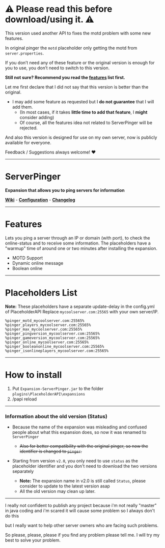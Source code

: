 
# ⚠ Please read this before download/using it. ⚠ 
This version used another API to fixes the motd problem with some new features.

In original pinger the `motd` placeholder only getting the motd from `server.properties`.

If you don’t need any of these feature or the original version is enough for you to use, you don’t need to switch to this version.

**Still not sure? Recommend you read the [features](https://github.com/HappyAreaBean/Pinger-PAPI-Expansion#features) list first.**

Let me first declare that I did not say that this version is better than the original.
* I may add some feature as requested but I **do not guarantee** that I will add them. 
  * (In most cases, if it takes **little time to add that feature**, I **might** consider adding)
  * Of course, all the features idea not related to ServerPinger will be rejected.

And also this version is designed for use on my own server, now is publicly available for everyone.

Feedback / Suggestions always welcome! ❤

---

# ServerPinger
**Expansion that allows you to ping servers for information**

**[Wiki](https://github.com/HappyAreaBean/ServerPinger-PAPI-Expansion/wiki)** - **[Configuration](https://github.com/HappyAreaBean/ServerPinger-PAPI-Expansion/wiki/Configuration)** - **[Changelog](https://github.com/HappyAreaBean/ServerPinger-PAPI-Expansion/wiki/Changelog)**

---

# Features
Lets you ping a server through an IP or domain (with port), to check the online-status and to receive some information.
The placeholders have a "warmup" time of around one or two minutes after installing the expansion.
* MOTD Support
* Dynamic online message
* Boolean online

---

# Placeholders List
**Note:** These placeholders have a separate update-delay in the config.yml of PlaceholderAPI
Replace `mycoolserver.com:25565` with your own server/IP.
```
%pinger_motd_mycoolserver.com:25565%
%pinger_players_mycoolserver.com:25565%
%pinger_max_mycoolserver.com:25565%
%pinger_pingversion_mycoolserver.com:25565%
%pinger_gameversion_mycoolserver.com:25565%
%pinger_online_mycoolserver.com:25565%
%pinger_booleanonline_mycoolserver.com:25565%
%pinger_isonlineplayers_mycoolserver.com:25565%
```

---

# How to install
1. Put `Expansion-ServerPinger.jar` to the folder `plugins\PlaceholderAPI\expansions`
2. /papi reload

---

### Information about the old version (Status)
* Because the name of the expansion was misleading and confused people about what this expansion does, so now it was renamed to `ServerPinger`
  * ~~Also for better compatibility with the original pinger, so now the identifier is changed to `pinger`.~~

* Starting from version `v2.0`, you only need to use `status` as the placeholder identifier and you don't need to download the two versions separately 
  * **Note:** The expansion name in v2.0 is still called `Status`, please consider to update to the latest version asap
  * All the old version may clean up later.

---

I really not confident to publish any project because i'm not really "master" in java coding and i'm scared it will cause some problem so I always don't do this

but I really want to help other server owners who are facing such problems.

So please, please, please if you find any problem please tell me. I will try my best to solve your problem.
